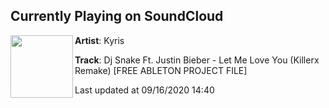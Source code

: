 ## Currently Playing on SoundCloud

[<img align="left" width="100" src="https://i1.sndcdn.com/artworks-000200999754-uoogm3-t50x50.jpg">](https://soundcloud.com/kyris-official/dj-snake-ft-justin-bieber-let-me-love-you-killerx-remake)

**Artist**: Kyris 

**Track**: Dj Snake Ft. Justin Bieber - Let Me Love You (Killerx Remake) [FREE ABLETON PROJECT FILE]

Last updated at 09/16/2020 14:40
